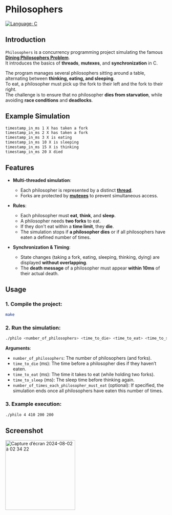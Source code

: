# Philosophers  

[![Language: C](https://img.shields.io/badge/Language-C-blue.svg)](https://en.wikipedia.org/wiki/C_(programming_language))  

## Introduction  

`Philosophers` is a concurrency programming project simulating the famous **[Dining Philosophers Problem](https://en.wikipedia.org/wiki/Dining_philosophers_problem)**.  
It introduces the basics of **threads**, **mutexes**, and **synchronization** in C.  

The program manages several philosophers sitting around a table, alternating between **thinking, eating, and sleeping**.  
To eat, a philosopher must pick up the fork to their left and the fork to their right.  
The challenge is to ensure that no philosopher **dies from starvation**, while avoiding **race conditions** and **deadlocks**.  

## Example Simulation  
```sh
timestamp_in_ms 1 X has taken a fork  
timestamp_in_ms 2 X has taken a fork  
timestamp_in_ms 3 X is eating  
timestamp_in_ms 10 X is sleeping  
timestamp_in_ms 15 X is thinking  
timestamp_in_ms 20 X died  
```

## Features  

- **Multi-threaded simulation**:  
  - Each philosopher is represented by a distinct **[thread](https://en.wikipedia.org/wiki/Thread_(computing))**.  
  - Forks are protected by **[mutexes](https://en.wikipedia.org/wiki/Mutex)** to prevent simultaneous access.  

- **Rules**:  
  - Each philosopher must **eat**, **think**, and **sleep**.  
  - A philosopher needs **two forks** to eat.  
  - If they don't eat within a **time limit**, they **die**.  
  - The simulation stops if **a philosopher dies** or if all philosophers have eaten a defined number of times.  

- **Synchronization & Timing**:  
  - State changes (taking a fork, eating, sleeping, thinking, dying) are displayed **without overlapping**.  
  - The **death message** of a philosopher must appear **within 10ms** of their actual death.  

## Usage  

### 1. Compile the project:  
```sh
make  
```

### 2. Run the simulation:  
```sh
./philo <number_of_philosophers> <time_to_die> <time_to_eat> <time_to_sleep> [number_of_times_each_philosopher_must_eat]  
```

**Arguments**:  
- `number_of_philosophers`: The number of philosophers (and forks).  
- `time_to_die` (ms): The time before a philosopher dies if they haven’t eaten.  
- `time_to_eat` (ms): The time it takes to eat (while holding two forks).  
- `time_to_sleep` (ms): The sleep time before thinking again.  
- `number_of_times_each_philosopher_must_eat` (optional): If specified, the simulation ends once all philosophers have eaten this number of times.  

### 3. Example execution:  
```sh
./philo 4 410 200 200  
```

## Screenshot

<img width="218" alt="Capture d’écran 2024-08-02 à 02 34 22" src="https://github.com/user-attachments/assets/7c97f9e1-1a4b-4fd6-a9fb-2cffc1a78794">
